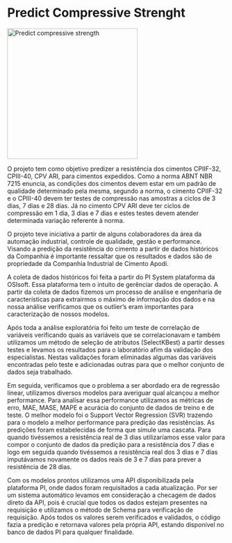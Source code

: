 # Predict Compressive Strenght  

<img src="https://www.supremocimento.com.br/wp-content/uploads/2020/12/2-Velocidade-de-Ruptura-de-Corpos-de-Prova.jpg" height="300" title="Predict compressive strength"/>

<p>O projeto tem como objetivo predizer a resistência dos cimentos CPIIF-32, CPIII-40, CPV ARI, para cimentos expedidos. Como a norma ABNT NBR 7215 enuncia, as condições dos cimentos devem estar em um padrão de qualidade determinado pela mesma, segundo a norma, o cimento CPIIF-32 e o CPIII-40 devem ter testes de compressão nas amostras a ciclos de 3 dias, 7 dias e 28 dias. Já no cimento CPV ARI deve ter ciclos de compressão em 1 dia, 3 dias e 7 dias e estes testes devem atender determinada variação referente à norma. </p>
<p>O projeto teve iniciativa a partir de alguns colaboradores da área da automação industrial, controle de qualidade, gestão e performance. Visando a predição da resistência do cimento a partir de dados históricos da Companhia é importante ressaltar que os resultados e dados são de propriedade da Companhia Industrial de Cimento Apodi.</p>
<p>A coleta de dados históricos foi feita a partir do PI System plataforma da OSIsoft. Essa plataforma tem o intuito de gerênciar dados de operação. A partir da coleta de dados fizemos um processo de análise e engenharia de características para extrairmos o máximo de informação dos dados e na nossa análise verificamos que os outlier’s eram importantes para caracterização de nossos modelos. </p>
<p>Após toda a análise exploratória foi feito um teste de correlação de variáveis verificando quais as variáveis que se correlacionavam e também utilizamos um método de seleção de atributos (SelectKBest) a partir desses testes e levamos os resultados para o laboratório afim da validação dos especialistas. Nestas validações foram eliminadas algumas das variáveis encontradas pelo teste e adicionadas outras para que o melhor conjunto de dados seja trabalhado. </p>
<p>Em seguida, verificamos que o problema a ser abordado era de regressão linear, utilizamos diversos modelos para averiguar qual alcançou a melhor performance. Para analisar essa performance utilizamos as métricas de erro, MAE, MASE, MAPE e acurácia do conjunto de dados de treino e de teste. O melhor modelo foi o Support Vector Regression (SVR) trazendo para o modelo a melhor performance para predição das resistências. As predições foram estabelecidas de forma que simule uma cascata. Para quando tivéssemos a resistência real de 3 dias utilizaríamos esse valor para compor o conjunto de dados da predição para a resistência dos 7 dias e logo em seguida quando tivéssemos a resistência real dos 3 dias e 7 dias imputávamos novamente os dados reais de 3 e 7 dias para prever a resistência de 28 dias.  </p>
<p>Com os modelos prontos utilizamos uma API disponibilizada pela plataforma PI, onde dados foram requisitados a cada atualização. Por ser um sistema automático levamos em consideração a checagem de dados direto da API, pois é crucial que todos os dados estejam presentes na requisição e utilizamos o método de Schema para verificação de requisição. Após todos os valores serem verificados e validados, o código fazia a predição e retornava valores pela própria API, estando disponível no banco de dados PI para qualquer finalidade.</p>
